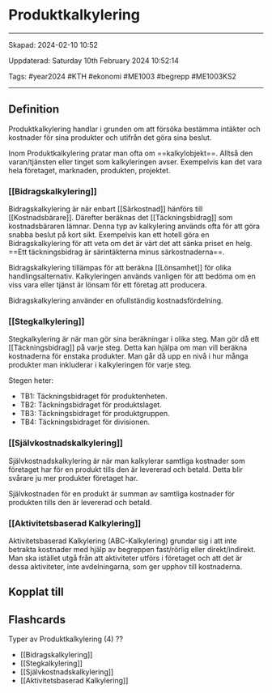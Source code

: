 # Produktkalkylering

---

Skapad: 2024-02-10 10:52

Uppdaterad: Saturday 10th February 2024 10:52:14

Tags: #year2024 #KTH #ekonomi #ME1003 #begrepp #ME1003KS2

---

## Definition

Produktkalkylering handlar i grunden om att försöka bestämma intäkter och kostnader för sina produkter och utifrån det göra sina beslut.

Inom Produktkalkylering pratar man ofta om ==kalkylobjekt==. Alltså den varan/tjänsten eller tinget som kalkyleringen avser. Exempelvis kan det vara hela företaget, marknaden, produkten, projektet.

### [[Bidragskalkylering]]

Bidragskalkylering är när enbart [[Särkostnad]] hänförs till [[Kostnadsbärare]]. Därefter beräknas det [[Täckningsbidrag]] som kostnadsbäraren lämnar. Denna typ av kalkylering används ofta för att göra snabba beslut på kort sikt. Exempelvis kan ett hotell göra en Bidragskalkylering för att veta om det är värt det att sänka priset en helg. ==Ett täckningsbidrag är särintäkterna minus särkostnaderna==.

Bidragskalkylering tillämpas för att beräkna [[Lönsamhet]] för olika handlingsalternativ. Kalkyleringen används vanligen för att bedöma om en viss vara eller tjänst är lönsam för ett företag att producera.

Bidragskalkylering använder en ofullständig kostnadsfördelning.

### [[Stegkalkylering]]

Stegkalkylering är när man gör sina beräkningar i olika steg. Man gör då ett [[Täckningsbidrag]] på varje steg. Detta kan hjälpa om man vill beräkna kostnaderna för enstaka produkter. Man går då upp en nivå i hur många produkter man inkluderar i kalkyleringen för varje steg.

Stegen heter:

- TB1: Täckningsbidraget för produktenheten.
- TB2: Täckningsbidraget för produktslaget.
- TB3: Täckningsbidraget för produktgruppen.
- TB4: Täckningsbidraget för divisionen.

### [[Självkostnadskalkylering]]

Självkostnadskalkylering är när man kalkylerar samtliga kostnader som företaget har för en produkt tills den är levererad och betald. Detta blir svårare ju mer produkter företaget har.

Självkostnaden för en produkt är summan av samtliga kostnader för produkten tills den är levererad och betald.

### [[Aktivitetsbaserad Kalkylering]]

Aktivitetsbaserad Kalkylering (ABC-Kalkylering) grundar sig i att inte betrakta kostnader med hjälp av begreppen fast/rörlig eller direkt/indirekt. Man ska istället utgå från att aktiviteter utförs i företaget och att det är dessa aktiviteter, inte avdelningarna, som ger upphov till kostnaderna.

## Kopplat till

## Flashcards

Typer av Produktkalkylering (4)
??
- [[Bidragskalkylering]]
- [[Stegkalkylering]]
- [[Självkostnadskalkylering]]
- [[Aktivitetsbaserad Kalkylering]]
